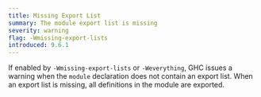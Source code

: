 ```yaml
---
title: Missing Export List
summary: The module export list is missing
severity: warning
flag: -Wmissing-export-lists
introduced: 9.6.1
---
```


If enabled by `-Wmissing-export-lists` or `-Weverything`, GHC issues a warning when the `module` declaration does not contain an export list. When an export list is missing, all definitions in the module are exported.
